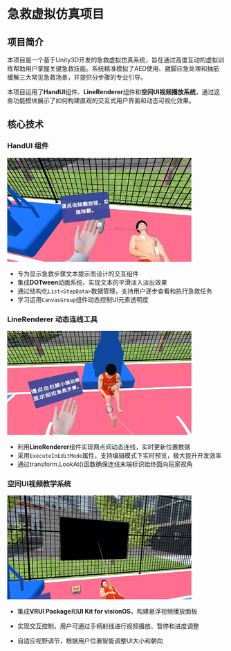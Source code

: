 # 急救虚拟仿真项目

## 项目简介

本项目是一个基于Unity3D开发的急救虚拟仿真系统，旨在通过高度互动的虚拟训练帮助用户掌握关键急救技能。系统精准模拟了AED使用、崴脚应急处理和抽筋缓解三大常见急救场景，并提供分步骤的专业引导。

本项目运用了**HandUI**组件、**LineRenderer**组件和**空间UI视频播放系统**，通过这些功能模块展示了如何构建直观的交互式用户界面和动态可视化效果。

## 核心技术

### **HandUI 组件**

![pic1](ReadMe/HandUI.gif "w")

- 专为显示急救步骤文本提示而设计的交互组件
- 集成**DOTween**动画系统，实现文本的平滑淡入淡出效果
- 通过结构化`List<StepData>`数据管理，支持用户逐步查看和执行急救任务
- 学习运用`CanvasGroup`组件动态控制UI元素透明度

### **LineRenderer 动态连线工具**

![LineRenderer效果展示](ReadMe/LineRenderer.gif)

- 利用**LineRenderer**组件实现两点间动态连线，实时更新位置数据
- 采用`ExecuteInEditMode`属性，支持编辑模式下实时预览，极大提升开发效率
- 通过transform.LookAt()函数确保连线末端标识始终面向玩家视角

### **空间UI视频教学系统**

![LineRenderer效果展示](ReadMe/VideoPlay.gif)

- 集成**VRUI Package**和**UI Kit for visionOS**，构建悬浮视频播放面板

- 实现交互控制，用户可通过手柄射线进行视频播放、暂停和进度调整

- 自适应视野调节，根据用户位置智能调整UI大小和朝向

